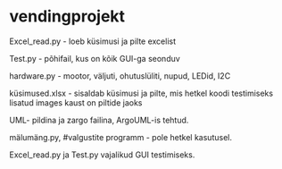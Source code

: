 # vendingprojekt
Excel_read.py - loeb küsimusi ja pilte excelist

Test.py - põhifail, kus on kõik GUI-ga seonduv

hardware.py - mootor, väljuti, ohutuslüliti, nupud, LEDid, I2C

küsimused.xlsx - sisaldab küsimusi ja pilte, mis hetkel koodi testimiseks lisatud
images kaust on piltide jaoks

UML- pildina ja zargo failina, ArgoUML-is tehtud.

mälumäng.py, #valgustite programm - pole hetkel kasutusel.

Excel_read.py ja Test.py vajalikud GUI testimiseks.
